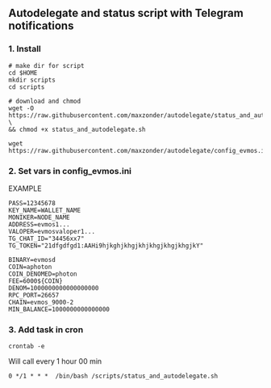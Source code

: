 ## Autodelegate and status script with Telegram notifications

### 1. Install

```
# make dir for script
cd $HOME
mkdir scripts
cd scripts

# download and chmod
wget -O https://raw.githubusercontent.com/maxzonder/autodelegate/status_and_autodelegate.sh \
&& chmod +x status_and_autodelegate.sh

wget https://raw.githubusercontent.com/maxzonder/autodelegate/config_evmos.ini

```

### 2. Set vars in config_evmos.ini

EXAMPLE
```
PASS=12345678
KEY_NAME=WALLET_NAME
MONIKER=NODE_NAME
ADDRESS=evmos1... 
VALOPER=evmosvaloper1...
TG_CHAT_ID="34456xx7"
TG_TOKEN="21dfgdfgd1:AAHi9hjkghjkhgjkhjkhgjkhgjkhgjkY"

BINARY=evmosd
COIN=aphoton
COIN_DENOMED=photon
FEE=6000${COIN}
DENOM=1000000000000000000
RPC_PORT=26657
CHAIN=evmos_9000-2
MIN_BALANCE=1000000000000000
```

### 3. Add task in cron

```
crontab -e
```
 
Will call every 1 hour 00 min

```
0 */1 * * *  /bin/bash /scripts/status_and_autodelegate.sh
```
